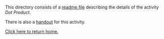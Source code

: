This directory consists of a [readme file](https://github.com/sfushidahardy/SSEA-Linear-Algebra-Activities/blob/main/Perpendicularity/DotProduct/dot-product-readme.pdf) describing the details of the activity _Dot Product_.

There is also a [handout](https://github.com/sfushidahardy/SSEA-Linear-Algebra-Activities/blob/main/Perpendicularity/DotProduct/dot-product-handout.pdf) for this activity.

[Click here to return home.](https://github.com/sfushidahardy/SSEA-Linear-Algebra-Activities/blob/main/README.md#Perpendicularity)
